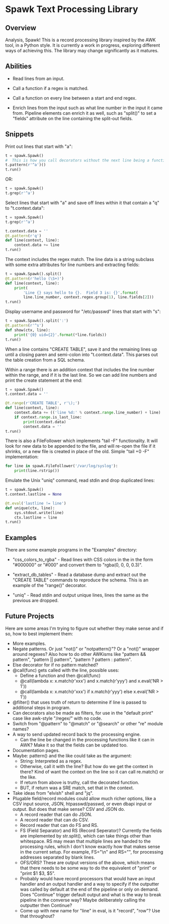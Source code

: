 # Spawk Text Processing Library

## Overview

Analysis, Spawk!  This is a record processing library inspired by the AWK
tool, in a Python style.  It is currently a work in progress, exploring
different ways of achieving this.  The library may change significantly
as it matures.

## Abilities

- Read lines from an input.

- Call a function if a regex is matched.

- Call a function on every line between a start and end regex.

- Enrich lines from the input such as what line number in the input it came
  from.  Pipeline elements can enrich it as well, such as "split()" to set
  a "fields" attribute on the line containing the split-out fields.

## Snippets

Print out lines that start with "a":

```python
t = spawk.Spawk()
#  This is how you call decorators without the next line being a function
t.pattern(r'^a')()
t.run()
```

OR:

```python
t = spawk.Spawk()
t.grep(r'^a')
```

Select lines that start with "a" and save off lines within it that contain a
"q" to "t.context.data":

```python
t = spawk.Spawk()
t.grep(r'^a')

t.context.data = ''
@t.pattern(r'q')
def line(context, line):
    context.data += line
t.run()
```

The context includes the regex match.  The line data is a string subclass with
some extra attributes for line numbers and extracting fields:

```python
t = spawk.Spawk().split()
@t.pattern(r'hello (\S+)')
def line(context, line):
    print(
        'Line {} says hello to {}.  Field 3 is: {}'.format(
        line.line_number, context.regex.group(1), line.fields[2]))
t.run()
```

Display username and password for "/etc/passwd" lines that
start with "s":

```python
t = spawk.Spawk().split(':')
@t.pattern(r'^s')
def show(ctx, line):
    print('{0} uid={2}'.format(*line.fields))
t.run()
```

When a line contains "CREATE TABLE", save it and the remaining lines up until
a closing paren and semi-colon into "t.context.data".  This parses out the
table creation from a SQL schema.

Within a range there is an addition context that includes the line number
within the range, and if it is the last line.  So we can add line numbers and
print the create statement at the end:

```python
t = spawk.Spawk()
t.context.data = ''

@t.range(r'CREATE TABLE', r'\);')
def line(context, line):
    context.data += (('line %d:' % context.range.line_number) + line)
    if context.range.is_last_line:
        print(context.data)
        context.data = ''
t.run()
```

There is also a FileFollower which implements "tail -F" functionality.
It will look for new data to be appended to the file, and will re-open
the file if it shrinks, or a new file is created in place of the old.
Simple "tail +0 -F" implementation:

```python
for line in spawk.FileFollower('/var/log/syslog'):
    print(line.rstrip())
```

Emulate the Unix "uniq" command, read stdin and drop duplicated lines:

```python
t = spawk.Spawk()
t.context.lastline = None

@t.eval('lastline != line')
def unique(ctx, line):
    sys.stdout.write(line)
    ctx.lastline = line
t.run()
```

## Examples

There are some example programs in the "Examples" directory:

- "css_colors_to_rgba" - Read lines with CSS colors in the in the form
  "#000000" or "#000" and convert them to "rgba(0, 0, 0, 0.3)".

- "extract_db_tables" - Read a database dump and extract out the "CREATE TABLE"
  commands to reproduce the schema.  This is an example of the "range()"
  decorator.

- "uniq" - Read stdin and output unique lines, lines the same as the previous are
  dropped.

## Future Projects

Here are some areas I'm trying to figure out whether they make sense
and if so, how to best implement them:

- More examples.
- Negate patterns.  Or just "not()" or "notpattern()"?  Or a "not()" wrapper
  around regexes?  Also how to do other AWKisms like "pattern && pattern",
  "pattern || pattern", "pattern ? pattern : pattern".
- Else decorator for if no pattern matched?
- @call(func) gets called with the line, possible uses:
    - Define a function and then @call(func)
    - @call(lambda x: x.match(r'xxx') and x.match(r'yyy') and x.eval('NR > 1'))
    - @call(lambda x: x.match(r'xxx') if x.match(r'yyy') else x.eval('NR > 1'))
- @filter() that uses truth of return to determine if line is passed to
  additional steps in program.
- Can decorators also be made as filters, for use in the "default print" case like
  awk-style "/regex/" with no code.
- Switch from "@pattern" to "@match" or "@search" or other "re" module names?
- A way to send updated record back to the processing engine.
    - Can the line be changed in the processing functions like it can in AWK?
      Make it so that the fields can be updated too.
- Documentation pages.
- Maybe: pattern() and the like could take as the argument:
    - String: Interpreted as a regex.
    - Otherwise, call it with the line?  But how do we get the context in there?
      Kind of want the context on the line so it can call re.match() or the like.
    - If return from above is truthy, call the decorated function.
    - BUT, if return was a SRE match, set that in the context.
- Take ideas from "elvish" shell and "jq".
- Plugable field/record modules could allow much richer options, like a CSV
  input source, JSON, htpasswd/passwd, or even dbapi input or output.  But
  does that make sense?  CSV and JSON do.
    - A record reader that can do JSON.
    - A record reader that can do CSV.
    - Record reader that can do FS and RS.
    - FS (Field Separator) and RS (Record Seperator)?  Currently the fields are
      implemented by str.split(), which can take things other than whitespace.
      RS may mean that multiple lines are handed to the processing rules, which
      I don't know exactly how that makes sense in the current setup.  For
      example, FS="\n" and RS="", for processing addresses separated by blank
      lines.
    - OFS/ORS?  These are output versions of the above, which means that there
      needs to be some way to do the equivalent of "print" or "print $1 $3, $5".
    - Probably would have record processors that would have an input handler
      and an output handler and a way to specify if the outputter was called
      by default at the end of the pipeline or only on demand.  Does "Continue"
      trigger default output and what is the way to break pipeline in the
      converse way?  Maybe deliberately calling the outputter then Continue?
    - Come up with new name for "line" in eval, is it "record", "row"?
      Use that throughout?
